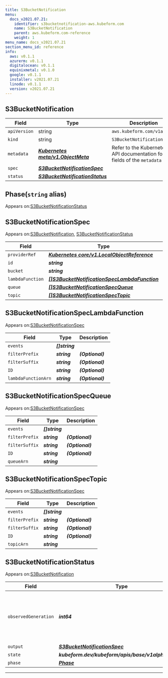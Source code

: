 ```yaml
---
title: S3BucketNotification
menu:
  docs_v2021.07.21:
    identifier: s3bucketnotification-aws.kubeform.com
    name: S3BucketNotification
    parent: aws.kubeform.com-reference
    weight: 1
menu_name: docs_v2021.07.21
section_menu_id: reference
info:
  aws: v0.1.1
  azurerm: v0.1.1
  digitalocean: v0.1.1
  equinixmetal: v0.1.0
  google: v0.1.1
  installer: v2021.07.21
  linode: v0.1.1
  version: v2021.07.21
---
```


## S3BucketNotification
| Field | Type | Description |
| ------ | ----- | ----------- |
| `apiVersion` | string | `aws.kubeform.com/v1alpha1` |
|    `kind` | string | `S3BucketNotification` |
| `metadata` | ***[Kubernetes meta/v1.ObjectMeta](https://v1-18.docs.kubernetes.io/docs/reference/generated/kubernetes-api/v1.18/#objectmeta-v1-meta)***|Refer to the Kubernetes API documentation for the fields of the `metadata` field.|
| `spec` | ***[S3BucketNotificationSpec](#s3bucketnotificationspec)***||
| `status` | ***[S3BucketNotificationStatus](#s3bucketnotificationstatus)***||
## Phase(`string` alias)

Appears on:[S3BucketNotificationStatus](#s3bucketnotificationstatus)

## S3BucketNotificationSpec

Appears on:[S3BucketNotification](#s3bucketnotification), [S3BucketNotificationStatus](#s3bucketnotificationstatus)

| Field | Type | Description |
| ------ | ----- | ----------- |
| `providerRef` | ***[Kubernetes core/v1.LocalObjectReference](https://v1-18.docs.kubernetes.io/docs/reference/generated/kubernetes-api/v1.18/#localobjectreference-v1-core)***||
| `id` | ***string***||
| `bucket` | ***string***||
| `lambdaFunction` | ***[[]S3BucketNotificationSpecLambdaFunction](#s3bucketnotificationspeclambdafunction)***| ***(Optional)*** |
| `queue` | ***[[]S3BucketNotificationSpecQueue](#s3bucketnotificationspecqueue)***| ***(Optional)*** |
| `topic` | ***[[]S3BucketNotificationSpecTopic](#s3bucketnotificationspectopic)***| ***(Optional)*** |
## S3BucketNotificationSpecLambdaFunction

Appears on:[S3BucketNotificationSpec](#s3bucketnotificationspec)

| Field | Type | Description |
| ------ | ----- | ----------- |
| `events` | ***[]string***||
| `filterPrefix` | ***string***| ***(Optional)*** |
| `filterSuffix` | ***string***| ***(Optional)*** |
| `ID` | ***string***| ***(Optional)*** |
| `lambdaFunctionArn` | ***string***| ***(Optional)*** |
## S3BucketNotificationSpecQueue

Appears on:[S3BucketNotificationSpec](#s3bucketnotificationspec)

| Field | Type | Description |
| ------ | ----- | ----------- |
| `events` | ***[]string***||
| `filterPrefix` | ***string***| ***(Optional)*** |
| `filterSuffix` | ***string***| ***(Optional)*** |
| `ID` | ***string***| ***(Optional)*** |
| `queueArn` | ***string***||
## S3BucketNotificationSpecTopic

Appears on:[S3BucketNotificationSpec](#s3bucketnotificationspec)

| Field | Type | Description |
| ------ | ----- | ----------- |
| `events` | ***[]string***||
| `filterPrefix` | ***string***| ***(Optional)*** |
| `filterSuffix` | ***string***| ***(Optional)*** |
| `ID` | ***string***| ***(Optional)*** |
| `topicArn` | ***string***||
## S3BucketNotificationStatus

Appears on:[S3BucketNotification](#s3bucketnotification)

| Field | Type | Description |
| ------ | ----- | ----------- |
| `observedGeneration` | ***int64***| ***(Optional)*** Resource generation, which is updated on mutation by the API Server.|
| `output` | ***[S3BucketNotificationSpec](#s3bucketnotificationspec)***| ***(Optional)*** |
| `state` | ***kubeform.dev/kubeform/apis/base/v1alpha1.State***| ***(Optional)*** |
| `phase` | ***[Phase](#phase)***| ***(Optional)*** |
---
